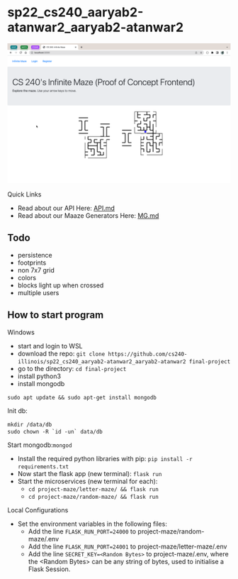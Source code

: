 # sp22_cs240_aaryab2-atanwar2_aaryab2-atanwar2

![maze](resources/maze-logged-out-new.png)

Quick Links

- Read about our API Here: [API.md](API.md)
- Read about our Maaze Generators Here: [MG.md](MG.md)

## Todo

- persistence
- footprints
- non 7x7 grid
- colors
- blocks light up when crossed
- multiple users

## How to start program

Windows

- start and login to WSL
- download the repo: `git clone https://github.com/cs240-illinois/sp22_cs240_aaryab2-atanwar2_aaryab2-atanwar2 final-project`
- go to the directory: `cd final-project`
- install python3
- install mongodb

```{}
sudo apt update && sudo apt-get install mongodb
```

Init db:

```{}
mkdir /data/db
sudo chown -R `id -un` data/db
```

Start mongodb:`mongod`

- Install the required python libraries with pip: `pip install -r requirements.txt`
- Now start the flask app (new terminal): `flask run`
- Start the microservices (new terminal for each):
  - `cd project-maze/letter-maze/ && flask run`
  - `cd project-maze/random-maze/ && flask run`

Local Configurations

- Set the environment variables in the following files:
  - Add the line `FLASK_RUN_PORT=24000` to project-maze/random-maze/.env
  - Add the line `FLASK_RUN_PORT=24001` to project-maze/letter-maze/.env
  - Add the line `SECRET_KEY=<Random Bytes>` to project-maze/.env, where the &lt;Random Bytes&gt; can be any string of bytes, used to initialise a Flask Session.
